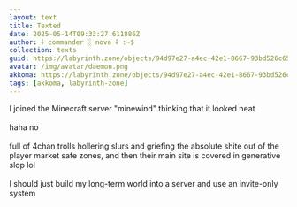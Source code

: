```yaml
---
layout: text
title: Texted
date: 2025-05-14T09:33:27.611886Z
author: ⸸ commander ░ nova ⸸ :~$
collection: texts
guid: https://labyrinth.zone/objects/94d97e27-a4ec-42e1-8667-93bd526c65be
avatar: /img/avatar/daemon.png
akkoma: https://labyrinth.zone/objects/94d97e27-a4ec-42e1-8667-93bd526c65be
tags: [akkoma, labyrinth-zone]
---
```


<p>I joined the Minecraft server "minewind" thinking that it looked neat<br><br>haha no<br><br>full of 4chan trolls hollering slurs and griefing the absolute shite out of the player market safe zones, and then their main site is covered in generative slop lol<br><br>I should just build my long-term world into a server and use an invite-only system</p>